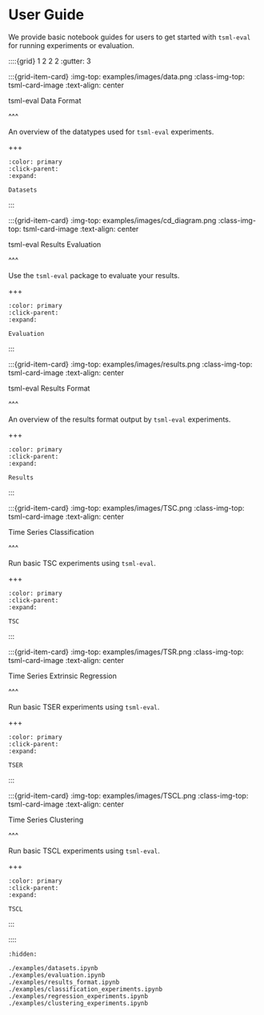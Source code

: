 # User Guide

We provide basic notebook guides for users to get started with `tsml-eval` for running
experiments or evaluation.

::::{grid} 1 2 2 2
:gutter: 3

:::{grid-item-card}
:img-top: examples/images/data.png
:class-img-top: tsml-card-image
:text-align: center

tsml-eval Data Format

^^^

An overview of the datatypes used for `tsml-eval` experiments.

+++

```{button-ref} /examples/datasets.ipynb
:color: primary
:click-parent:
:expand:

Datasets
```

:::

:::{grid-item-card}
:img-top: examples/images/cd_diagram.png
:class-img-top: tsml-card-image
:text-align: center

tsml-eval Results Evaluation

^^^

Use the `tsml-eval` package to evaluate your results.

+++

```{button-ref} /examples/evaluation.ipynb
:color: primary
:click-parent:
:expand:

Evaluation
```

:::

:::{grid-item-card}
:img-top: examples/images/results.png
:class-img-top: tsml-card-image
:text-align: center

tsml-eval Results Format

^^^

An overview of the results format output by `tsml-eval` experiments.

+++

```{button-ref} /examples/results_format.ipynb
:color: primary
:click-parent:
:expand:

Results
```

:::

:::{grid-item-card}
:img-top: examples/images/TSC.png
:class-img-top: tsml-card-image
:text-align: center

Time Series Classification

^^^

Run basic TSC experiments using `tsml-eval`.

+++

```{button-ref} /examples/classification_experiments.ipynb
:color: primary
:click-parent:
:expand:

TSC
```

:::

:::{grid-item-card}
:img-top: examples/images/TSR.png
:class-img-top: tsml-card-image
:text-align: center

Time Series Extrinsic Regression

^^^

Run basic TSER experiments using `tsml-eval`.

+++

```{button-ref} /examples/regression_experiments.ipynb
:color: primary
:click-parent:
:expand:

TSER
```

:::

:::{grid-item-card}
:img-top: examples/images/TSCL.png
:class-img-top: tsml-card-image
:text-align: center

Time Series Clustering

^^^

Run basic TSCL experiments using `tsml-eval`.

+++

```{button-ref} /examples/clustering_experiments.ipynb
:color: primary
:click-parent:
:expand:

TSCL
```

:::

::::

```{toctree}
:hidden:

./examples/datasets.ipynb
./examples/evaluation.ipynb
./examples/results_format.ipynb
./examples/classification_experiments.ipynb
./examples/regression_experiments.ipynb
./examples/clustering_experiments.ipynb
```

